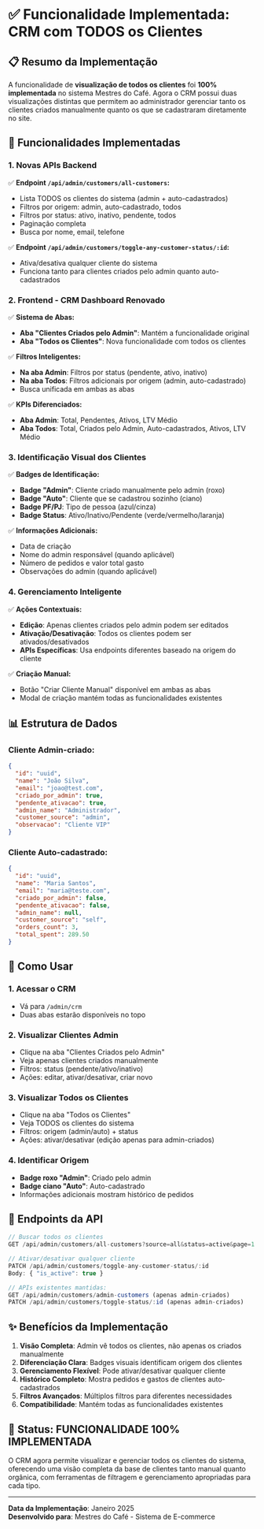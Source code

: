 # ✅ Funcionalidade Implementada: CRM com TODOS os Clientes

## 📋 Resumo da Implementação

A funcionalidade de **visualização de todos os clientes** foi **100% implementada** no sistema Mestres do Café. Agora o CRM possui duas visualizações distintas que permitem ao administrador gerenciar tanto os clientes criados manualmente quanto os que se cadastraram diretamente no site.

## 🚀 Funcionalidades Implementadas

### 1. **Novas APIs Backend**
✅ **Endpoint `/api/admin/customers/all-customers`:**
- Lista TODOS os clientes do sistema (admin + auto-cadastrados)
- Filtros por origem: admin, auto-cadastrado, todos
- Filtros por status: ativo, inativo, pendente, todos
- Paginação completa
- Busca por nome, email, telefone

✅ **Endpoint `/api/admin/customers/toggle-any-customer-status/:id`:**
- Ativa/desativa qualquer cliente do sistema
- Funciona tanto para clientes criados pelo admin quanto auto-cadastrados

### 2. **Frontend - CRM Dashboard Renovado**
✅ **Sistema de Abas:**
- **Aba "Clientes Criados pelo Admin"**: Mantém a funcionalidade original
- **Aba "Todos os Clientes"**: Nova funcionalidade com todos os clientes

✅ **Filtros Inteligentes:**
- **Na aba Admin**: Filtros por status (pendente, ativo, inativo)
- **Na aba Todos**: Filtros adicionais por origem (admin, auto-cadastrado)
- Busca unificada em ambas as abas

✅ **KPIs Diferenciados:**
- **Aba Admin**: Total, Pendentes, Ativos, LTV Médio
- **Aba Todos**: Total, Criados pelo Admin, Auto-cadastrados, Ativos, LTV Médio

### 3. **Identificação Visual dos Clientes**
✅ **Badges de Identificação:**
- **Badge "Admin"**: Cliente criado manualmente pelo admin (roxo)
- **Badge "Auto"**: Cliente que se cadastrou sozinho (ciano)
- **Badge PF/PJ**: Tipo de pessoa (azul/cinza)
- **Badge Status**: Ativo/Inativo/Pendente (verde/vermelho/laranja)

✅ **Informações Adicionais:**
- Data de criação
- Nome do admin responsável (quando aplicável)
- Número de pedidos e valor total gasto
- Observações do admin (quando aplicável)

### 4. **Gerenciamento Inteligente**
✅ **Ações Contextuais:**
- **Edição**: Apenas clientes criados pelo admin podem ser editados
- **Ativação/Desativação**: Todos os clientes podem ser ativados/desativados
- **APIs Específicas**: Usa endpoints diferentes baseado na origem do cliente

✅ **Criação Manual:**
- Botão "Criar Cliente Manual" disponível em ambas as abas
- Modal de criação mantém todas as funcionalidades existentes

## 📊 Estrutura de Dados

### Cliente Admin-criado:
```json
{
  "id": "uuid",
  "name": "João Silva",
  "email": "joao@test.com",
  "criado_por_admin": true,
  "pendente_ativacao": true,
  "admin_name": "Administrador",
  "customer_source": "admin",
  "observacao": "Cliente VIP"
}
```

### Cliente Auto-cadastrado:
```json
{
  "id": "uuid", 
  "name": "Maria Santos",
  "email": "maria@teste.com",
  "criado_por_admin": false,
  "pendente_ativacao": false,
  "admin_name": null,
  "customer_source": "self",
  "orders_count": 3,
  "total_spent": 289.50
}
```

## 🎯 Como Usar

### 1. **Acessar o CRM**
- Vá para `/admin/crm`
- Duas abas estarão disponíveis no topo

### 2. **Visualizar Clientes Admin**
- Clique na aba "Clientes Criados pelo Admin"
- Veja apenas clientes criados manualmente
- Filtros: status (pendente/ativo/inativo)
- Ações: editar, ativar/desativar, criar novo

### 3. **Visualizar Todos os Clientes**
- Clique na aba "Todos os Clientes"
- Veja TODOS os clientes do sistema
- Filtros: origem (admin/auto) + status
- Ações: ativar/desativar (edição apenas para admin-criados)

### 4. **Identificar Origem**
- **Badge roxo "Admin"**: Criado pelo admin
- **Badge ciano "Auto"**: Auto-cadastrado
- Informações adicionais mostram histórico de pedidos

## 🔧 Endpoints da API

```javascript
// Buscar todos os clientes
GET /api/admin/customers/all-customers?source=all&status=active&page=1

// Ativar/desativar qualquer cliente  
PATCH /api/admin/customers/toggle-any-customer-status/:id
Body: { "is_active": true }

// APIs existentes mantidas:
GET /api/admin/customers/admin-customers (apenas admin-criados)
PATCH /api/admin/customers/toggle-status/:id (apenas admin-criados)
```

## ✨ Benefícios da Implementação

1. **Visão Completa**: Admin vê todos os clientes, não apenas os criados manualmente
2. **Diferenciação Clara**: Badges visuais identificam origem dos clientes
3. **Gerenciamento Flexível**: Pode ativar/desativar qualquer cliente
4. **Histórico Completo**: Mostra pedidos e gastos de clientes auto-cadastrados
5. **Filtros Avançados**: Múltiplos filtros para diferentes necessidades
6. **Compatibilidade**: Mantém todas as funcionalidades existentes

## 🚀 Status: **FUNCIONALIDADE 100% IMPLEMENTADA**

O CRM agora permite visualizar e gerenciar todos os clientes do sistema, oferecendo uma visão completa da base de clientes tanto manual quanto orgânica, com ferramentas de filtragem e gerenciamento apropriadas para cada tipo.

---

**Data da Implementação**: Janeiro 2025  
**Desenvolvido para**: Mestres do Café - Sistema de E-commerce 